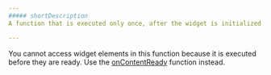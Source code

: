 ```yaml
---
##### shortDescription
A function that is executed only once, after the widget is initialized.

---
```

You cannot access widget elements in this function because it is executed before they are ready. Use the [onContentReady](/api-reference/10%20UI%20Widgets/Widget/1%20Configuration/onContentReady.md '{basewidgetpath}/Configuration/#onContentReady') function instead.